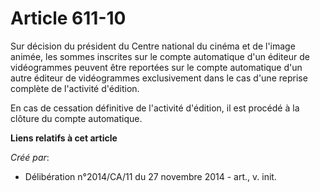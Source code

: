 # Article 611-10

Sur décision du président du Centre national du cinéma et de l'image animée, les sommes inscrites sur le compte automatique
d'un éditeur de vidéogrammes peuvent être reportées sur le compte automatique d'un autre éditeur de vidéogrammes
exclusivement dans le cas d'une reprise complète de l'activité d'édition. 

En cas de cessation définitive de l'activité d'édition, il est procédé à la clôture du compte automatique.

**Liens relatifs à cet article**

_Créé par_:

  - Délibération n°2014/CA/11 du 27 novembre 2014 - art., v. init.
